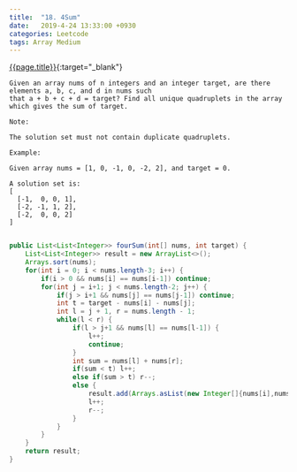 ```yaml
---
title:  "18. 4Sum"
date:   2019-4-24 13:33:00 +0930
categories: Leetcode
tags: Array Medium
---
```


[{{page.title}}](https://leetcode.com/problems/4sum/){:target="_blank"}


    Given an array nums of n integers and an integer target, are there elements a, b, c, and d in nums such
    that a + b + c + d = target? Find all unique quadruplets in the array which gives the sum of target.

    Note:

    The solution set must not contain duplicate quadruplets.

    Example:

    Given array nums = [1, 0, -1, 0, -2, 2], and target = 0.

    A solution set is:
    [
      [-1,  0, 0, 1],
      [-2, -1, 1, 2],
      [-2,  0, 0, 2]
    ]

```java

public List<List<Integer>> fourSum(int[] nums, int target) {
    List<List<Integer>> result = new ArrayList<>();
    Arrays.sort(nums);
    for(int i = 0; i < nums.length-3; i++) {
        if(i > 0 && nums[i] == nums[i-1]) continue;
        for(int j = i+1; j < nums.length-2; j++) {
            if(j > i+1 && nums[j] == nums[j-1]) continue;
            int t = target - nums[i] - nums[j];
            int l = j + 1, r = nums.length - 1;
            while(l < r) {
                if(l > j+1 && nums[l] == nums[l-1]) {
                    l++;
                    continue;
                }
                int sum = nums[l] + nums[r];
                if(sum < t) l++;
                else if(sum > t) r--;
                else {
                    result.add(Arrays.asList(new Integer[]{nums[i],nums[j],nums[l],nums[r]}));
                    l++;
                    r--;
                }
            }
        }
    }
    return result;
}

```
